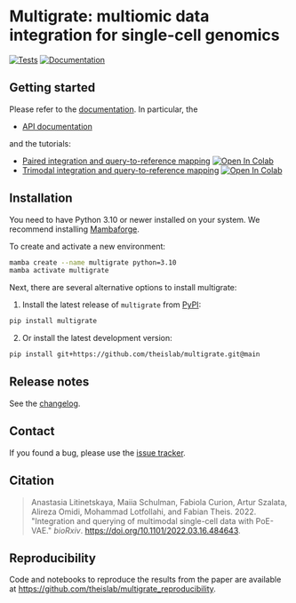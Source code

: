 # Multigrate: multiomic data integration for single-cell genomics

[![Tests][badge-tests]][link-tests]
[![Documentation][badge-docs]][link-docs]

[badge-tests]: https://img.shields.io/github/actions/workflow/status/theislab/multigrate/test.yaml?branch=main
[link-tests]: https://github.com/theislab/multigrate/actions/workflows/test.yml
[badge-docs]: https://img.shields.io/readthedocs/multigrate
[badge-colab]: https://colab.research.google.com/assets/colab-badge.svg

## Getting started

Please refer to the [documentation][link-docs]. In particular, the

- [API documentation][link-api]

and the tutorials:

- [Paired integration and query-to-reference mapping](https://multigrate.readthedocs.io/en/latest/notebooks/paired_integration_cite-seq.html) [![Open In Colab][badge-colab]](https://colab.research.google.com/github/theislab/multigrate/blob/main/docs/notebooks/paired_integration_cite-seq.ipynb)
- [Trimodal integration and query-to-reference mapping](https://multigrate.readthedocs.io/en/latest/notebooks/trimodal_integration.html) [![Open In Colab][badge-colab]](https://colab.research.google.com/github/theislab/multigrate/blob/main/docs/notebooks/trimodal_integration.ipynb)

## Installation

You need to have Python 3.10 or newer installed on your system. We recommend installing [Mambaforge](https://github.com/conda-forge/miniforge#mambaforge).

To create and activate a new environment:

```bash
mamba create --name multigrate python=3.10
mamba activate multigrate
```

Next, there are several alternative options to install multigrate:

1. Install the latest release of `multigrate` from [PyPI][link-pypi]:

```bash
pip install multigrate
```

2. Or install the latest development version:

```bash
pip install git+https://github.com/theislab/multigrate.git@main
```

## Release notes

See the [changelog][changelog].

## Contact

If you found a bug, please use the [issue tracker][issue-tracker].

## Citation

> Anastasia Litinetskaya, Maiia Schulman, Fabiola Curion, Artur Szalata, Alireza Omidi, Mohammad Lotfollahi, and Fabian Theis. 2022. "Integration and querying of multimodal single-cell data with PoE-VAE." *bioRxiv*. https://doi.org/10.1101/2022.03.16.484643.

## Reproducibility

Code and notebooks to reproduce the results from the paper are available at https://github.com/theislab/multigrate_reproducibility.

[issue-tracker]: https://github.com/theislab/multigrate/issues
[changelog]: https://multigrate.readthedocs.io/latest/changelog.html
[link-docs]: https://multigrate.readthedocs.io
[link-api]: https://multigrate.readthedocs.io/latest/api.html
[link-pypi]: https://pypi.org/project/multigrate

